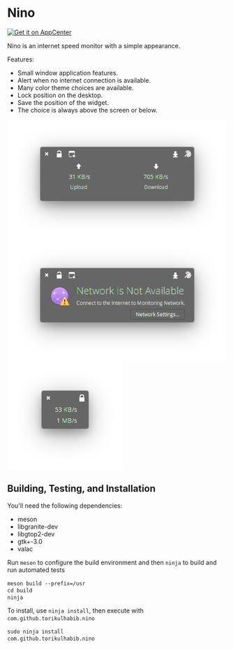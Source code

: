 # Nino

[![Get it on AppCenter](https://appcenter.elementary.io/badge.svg)](https://appcenter.elementary.io/com.github.torikulhabib.nino)

Nino is an internet speed monitor with a simple appearance.

Features:

* Small window application features.
* Alert when no internet connection is available.
* Many color theme choices are available.
* Lock position on the desktop.
* Save the position of the widget.
* The choice is always above the screen or below.

![screenshot](Screenshot.png)
![screenshot 1](Screenshot1.png)
![screenshot 1](Screenshot2.png)

## Building, Testing, and Installation

You'll need the following dependencies:

* meson
* libgranite-dev
* libgtop2-dev
* gtk+-3.0
* valac

Run `meson` to configure the build environment and then `ninja` to build and run automated tests

    meson build --prefix=/usr
    cd build
    ninja

To install, use `ninja install`, then execute with `com.github.torikulhabib.nino`

    sudo ninja install
    com.github.torikulhabib.nino
